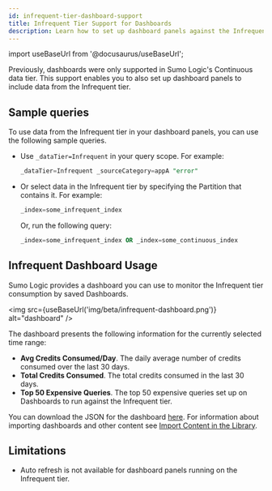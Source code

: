 ```yaml
---
id: infrequent-tier-dashboard-support
title: Infrequent Tier Support for Dashboards
description: Learn how to set up dashboard panels against the Infrequent data tier.
---
```


import useBaseUrl from '@docusaurus/useBaseUrl';

<head>
  <meta name="robots" content="noindex" />
</head>

Previously, dashboards were only supported in Sumo Logic's Continuous data tier. This support enables you to also set up dashboard panels to include data from the Infrequent tier.

## Sample queries

To use data from the Infrequent tier in your dashboard panels, you can use the following sample queries.

* Use `_dataTier=Infrequent` in your query scope. For example:
  ```sql
  _dataTier=Infrequent _sourceCategory=appA "error"
  ```
* Or select data in the Infrequent tier by specifying the Partition that contains it. For example:
  ```sql
  _index=some_infrequent_index
  ```
  Or, run the following query:
  ```sql
  _index=some_infrequent_index OR _index=some_continuous_index
  ```

## Infrequent Dashboard Usage

Sumo Logic provides a dashboard you can use to monitor the Infrequent tier consumption by saved Dashboards.

<img src={useBaseUrl('img/beta/infrequent-dashboard.png')} alt="dashboard" />

The dashboard presents the following information for the currently selected time range:
* **Avg Credits Consumed/Day**. The daily average number of credits consumed over the last 30 days.
* **Total Credits Consumed**. The total credits consumed in the last 30 days.
* **Top 50 Expensive Queries**. The top 50 expensive queries set up on Dashboards to run against the Infrequent tier.

You can download the JSON for the dashboard [here](https://sumologic-app-data.s3.amazonaws.com/Infrequent_Dashboard.json). For information about importing dashboards and other content see [Import Content in the Library](/docs/get-started/library#import-content).

## Limitations

* Auto refresh is not available for dashboard panels running on the Infrequent tier.
